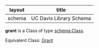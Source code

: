 | layout| title |
| ------------- |:-------------:|
| schema     | UC Davis Library Schema     |

**grant** is a Class of type [schema:Class](http://schema.org/Class). <br /> 

Equivalent Class: [Grant](http://vivoweb.org/ontology/core#Grant)<br /> 
